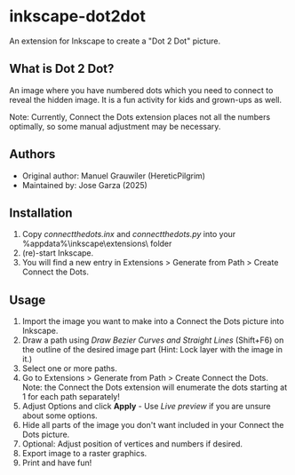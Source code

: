 # inkscape-dot2dot

An extension for Inkscape to create a "Dot 2 Dot" picture.

## What is Dot 2 Dot?

An image where you have numbered dots which you need to connect to reveal the hidden image. It is a fun activity for kids and grown-ups as well.

Note: Currently, Connect the Dots extension places not all the numbers optimally, so some manual adjustment may be necessary.

## Authors

- Original author: Manuel Grauwiler (HereticPilgrim)
- Maintained by: Jose Garza (2025)

## Installation

1. Copy _connectthedots.inx_ and _connectthedots.py_ into your %appdata%\inkscape\extensions\ folder 
2. (re)-start Inkscape.
3. You will find a new entry in Extensions > Generate from Path > Create Connect the Dots.

## Usage

1. Import the image you want to make into a Connect the Dots picture into Inkscape.
2. Draw a path using _Draw Bezier Curves and Straight Lines_ (Shift+F6) on the outline of the desired image part (Hint: Lock layer with the image in it.)
3. Select one or more paths.
4. Go to Extensions > Generate from Path > Create Connect the Dots. Note: the Connect the Dots extension will enumerate the dots starting at 1 for each path separately!
5. Adjust Options and click **Apply** - Use _Live preview_ if you are unsure about some options.
6. Hide all parts of the image you don't want included in your Connect the Dots picture.
7. Optional: Adjust position of vertices and numbers if desired.
8. Export image to a raster graphics.
9. Print and have fun!
